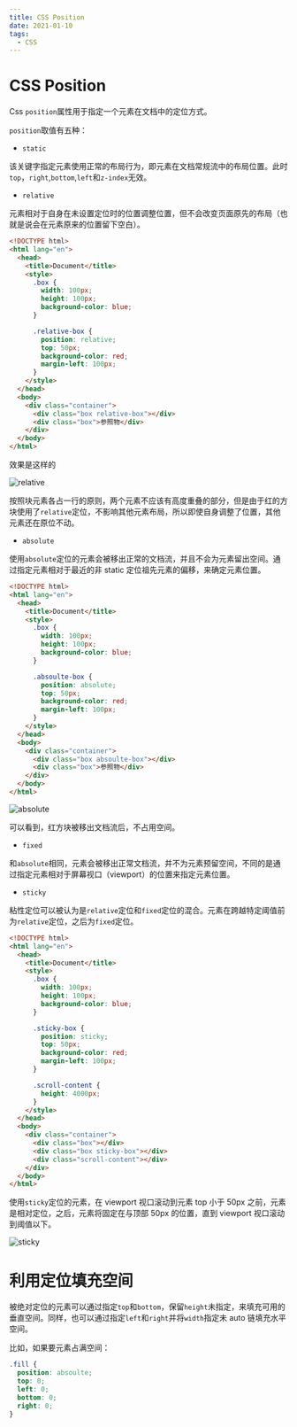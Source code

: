 ```yaml
---
title: CSS Position
date: 2021-01-10
tags:
  - CSS
---
```


# CSS Position

Css `position`属性用于指定一个元素在文档中的定位方式。

`position`取值有五种：

- `static`

该关键字指定元素使用正常的布局行为，即元素在文档常规流中的布局位置。此时`top`，`right`,`bottom`,`left`和`z-index`无效。

- `relative`

元素相对于自身在未设置定位时的位置调整位置，但不会改变页面原先的布局（也就是说会在元素原来的位置留下空白）。

```html
<!DOCTYPE html>
<html lang="en">
  <head>
    <title>Document</title>
    <style>
      .box {
        width: 100px;
        height: 100px;
        background-color: blue;
      }

      .relative-box {
        position: relative;
        top: 50px;
        background-color: red;
        margin-left: 100px;
      }
    </style>
  </head>
  <body>
    <div class="container">
      <div class="box relative-box"></div>
      <div class="box">参照物</div>
    </div>
  </body>
</html>
```

效果是这样的

![relative](../images/position/relative.png)

按照块元素各占一行的原则，两个元素不应该有高度重叠的部分，但是由于红的方块使用了`relative`定位，不影响其他元素布局，所以即使自身调整了位置，其他元素还在原位不动。

- `absolute`

使用`absolute`定位的元素会被移出正常的文档流，并且不会为元素留出空间。通过指定元素相对于最近的非 static 定位祖先元素的偏移，来确定元素位置。

```html
<!DOCTYPE html>
<html lang="en">
  <head>
    <title>Document</title>
    <style>
      .box {
        width: 100px;
        height: 100px;
        background-color: blue;
      }

      .absoulte-box {
        position: absolute;
        top: 50px;
        background-color: red;
        margin-left: 100px;
      }
    </style>
  </head>
  <body>
    <div class="container">
      <div class="box absoulte-box"></div>
      <div class="box">参照物</div>
    </div>
  </body>
</html>
```

![absolute](../images/position/absolute.png)

可以看到，红方块被移出文档流后，不占用空间。

- `fixed`

和`absolute`相同，元素会被移出正常文档流，并不为元素预留空间，不同的是通过指定元素相对于屏幕视口（viewport）的位置来指定元素位置。

- `sticky`

粘性定位可以被认为是`relative`定位和`fixed`定位的混合。元素在跨越特定阈值前为`relative`定位，之后为`fixed`定位。

```html
<!DOCTYPE html>
<html lang="en">
  <head>
    <title>Document</title>
    <style>
      .box {
        width: 100px;
        height: 100px;
        background-color: blue;
      }

      .sticky-box {
        position: sticky;
        top: 50px;
        background-color: red;
        margin-left: 100px;
      }

      .scroll-content {
        height: 4000px;
      }
    </style>
  </head>
  <body>
    <div class="container">
      <div class="box"></div>
      <div class="box sticky-box"></div>
      <div class="scroll-content"></div>
    </div>
  </body>
</html>
```

使用`sticky`定位的元素，在 viewport 视口滚动到元素 top 小于 50px 之前，元素是相对定位，之后，元素将固定在与顶部 50px 的位置，直到 viewport 视口滚动到阈值以下。

![sticky](../images/position/sticky.gif)

# 利用定位填充空间

被绝对定位的元素可以通过指定`top`和`bottom`，保留`height`未指定，来填充可用的垂直空间。同样，也可以通过指定`left`和`right`并将`width`指定未 auto 链填充水平空间。

比如，如果要元素占满空间：

```css
.fill {
  position: absoulte;
  top: 0;
  left: 0;
  bottom: 0;
  right: 0;
}
```
